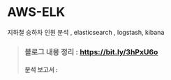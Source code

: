 # AWS-ELK
지하철 승하차 인원 분석 , elasticsearch , logstash, kibana

> ### 블로그 내용 정리 : https://bit.ly/3hPxU6o
> #### 분석 보고서 : 
